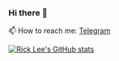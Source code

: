 ### Hi there 👋

📫 How to reach me: [Telegram](https://t.me/rick_02873_bot)

[![Rick Lee's GitHub stats](https://github-readme-stats.vercel.app/api?username=techmovie&show_icons=true)](https://github.com/techmovie/github-readme-stats)
